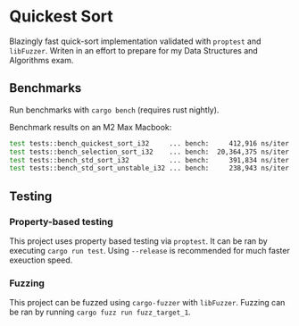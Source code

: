 # Quickest Sort

Blazingly fast quick-sort implementation validated with `proptest` and `libFuzzer`. Writen in an effort to prepare for my Data Structures and Algorithms exam.

## Benchmarks

Run benchmarks with `cargo bench` (requires rust nightly).

Benchmark results on an M2 Max Macbook:

```sh
test tests::bench_quickest_sort_i32     ... bench:     412,916 ns/iter (+/- 36,892)
test tests::bench_selection_sort_i32    ... bench:  20,364,375 ns/iter (+/- 1,237,768)
test tests::bench_std_sort_i32          ... bench:     391,834 ns/iter (+/- 24,933)
test tests::bench_std_sort_unstable_i32 ... bench:     238,943 ns/iter (+/- 10,257)
```

## Testing

### Property-based testing

This project uses property based testing via `proptest`. It can be ran by executing `cargo run test`. Using `--release` is recommended for much faster exeuction speed.

### Fuzzing

This project can be fuzzed using `cargo-fuzzer` with `libFuzzer`. Fuzzing can be ran by running `cargo fuzz run fuzz_target_1`.
